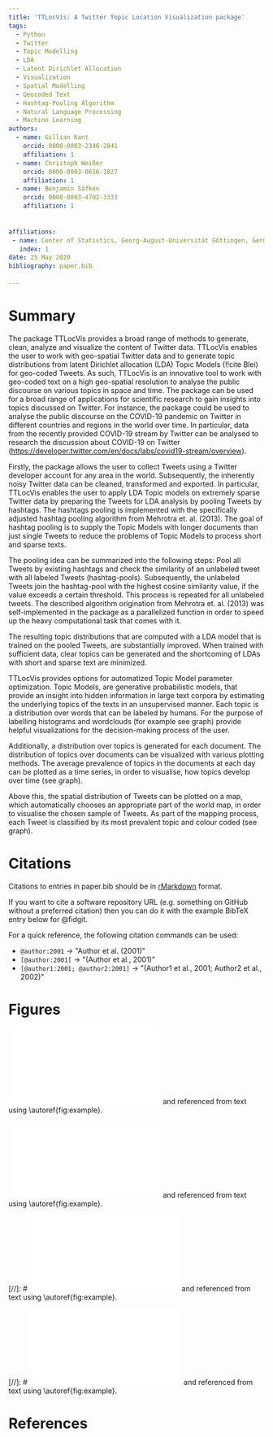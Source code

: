 ```yaml
---
title: 'TTLocVis: A Twitter Topic Location Visualization package'
tags:
  - Python
  - Twitter
  - Topic Modelling
  - LDA
  - Latent Dirichlet Allocation
  - Visualization
  - Spatial Modelling
  - Geocoded Text
  - Hashtag-Pooling Algorithm
  - Natural Language Processing
  - Machine Learning
authors:
  - name: Gillian Kant
    orcid: 0000-0003-2346-2841
    affiliation: 1
  - name: Christoph Weißer
    orcid: 0000-0003-0616-1027
    affiliation: 1
  - name: Benjamin Säfken
    orcid: 0000-0003-4702-3333
    affiliation: 1


affiliations:
 - name: Center of Statistics, Georg-August-Universität Göttingen, Germany
   index: 1
date: 25 May 2020
bibliography: paper.bib

---
```


# Summary

The package TTLocVis provides a broad range of methods to generate, clean, analyze and visualize the content of Twitter data.
TTLocVis enables the user to work with geo-spatial Twitter data and to generate topic distributions from latent Dirichlet allocation (LDA)
Topic Models (!!cite Blei) for geo-coded Tweets. As such, TTLocVis is an innovative tool to work with geo-coded text on a high geo-spatial
resolution to analyse the public discourse on various topics in space and time. The package can be used for a broad range of applications 
for scientific research to gain insights into topics discussed on Twitter. For instance, the package could be used to analyse the public
discourse on the COVID-19 pandemic on Twitter in different countries and regions in the world over time. In particular, 
data from the recently provided COVID-19 stream by Twitter can be analysed to research the discussion about COVID-19 on Twitter 
(https://developer.twitter.com/en/docs/labs/covid19-stream/overview). 

Firstly, the package allows the user to collect Tweets using a Twitter developer account for any area in the world.
Subsequently, the inherently noisy Twitter data can be cleaned, transformed and exported. 
In particular, TTLocVis enables the user to apply LDA Topic models on extremely sparse Twitter data by preparing the Tweets 
for LDA analysis by pooling Tweets by hashtags. The hashtags pooling is implemented with the specifically adjusted 
hashtag pooling algorithm from Mehrotra et. al. (2013). The goal of hashtag pooling is to supply the Topic Models with longer documents 
than just single Tweets to reduce the problems of Topic Models to process short and sparse texts. 

The pooling idea can be summarized into the following steps: Pool all Tweets by existing hashtags and check the similarity of an unlabeled
tweet with all labeled Tweets (hashtag-pools). Subsequently, the unlabeled Tweets join the hashtag-pool with the highest cosine similarity
value, if the value exceeds a certain threshold. This process is repeated for all unlabeled tweets. The described algorithm origination from
Mehrotra et. al. (2013) was self-implemented in the package as a parallelized function in order to speed up the heavy computational task 
that comes with it.

The resulting topic distributions that are computed with a LDA model that is trained on the pooled Tweets, are substantially
improved. When trained with sufficient data, clear topics can be generated and the shortcoming of LDAs with short 
and sparse text are minimized. 

TTLocVis provides options for automatized Topic Model parameter optimization. Topic Models, are generative probabilistic models, that  
provide an insight into hidden information in large text corpora by estimating the underlying topics of the texts in an unsupervised manner.
Each topic is a distribution over words that can be labeled by humans. For the purpose of labelling histograms and wordclouds
(for example see graph) provide helpful visualizations for the decision-making process of the user.

Additionally, a distribution over topics is generated for each document. The distribution of topics over documents
can be visualized with various plotting methods. The average prevalence of topics in the documents at each day can be 
plotted as a time series, in order to visualise, how topics develop over time (see graph).
 
Above this, the spatial distribution of Tweets can be plotted on a map, which automatically chooses an appropriate part of the world map,
in order to visualise the chosen sample of Tweets. As part of the mapping process, each Tweet is classified by its most 
prevalent topic and colour coded (see graph). 



# Citations

Citations to entries in paper.bib should be in
[rMarkdown](http://rmarkdown.rstudio.com/authoring_bibliographies_and_citations.html)
format.

If you want to cite a software repository URL (e.g. something on GitHub without a preferred
citation) then you can do it with the example BibTeX entry below for @fidgit.

For a quick reference, the following citation commands can be used:
- `@author:2001`  ->  "Author et al. (2001)"
- `[@author:2001]` -> "(Author et al., 2001)"
- `[@author1:2001; @author2:2001]` -> "(Author1 et al., 2001; Author2 et al., 2002)"

# Figures

![Word Map1.\label{fig:example}](figures/word_map1.pdf)
and referenced from text using \autoref{fig:example}.

![Word Map2.\label{fig:example}](figures/word_map2.pdf)
and referenced from text using \autoref{fig:example}.

[//]: #![Time Series.\label{fig:example}](figures/time_series.pdf)
and referenced from text using \autoref{fig:example}.

[//]: # ![Word Cloud.\label{fig:example}](figures/word_cloud.pdf)
and referenced from text using \autoref{fig:example}.


# References

